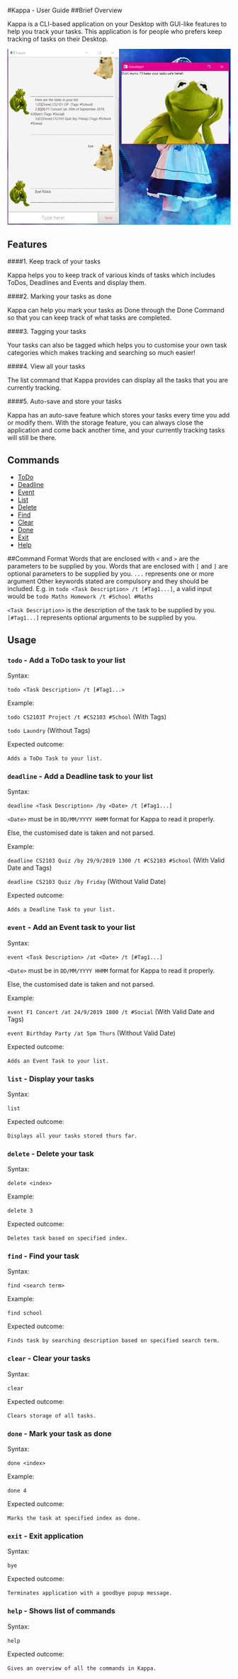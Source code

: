 #Kappa - User Guide
##Brief Overview

Kappa is a CLI-based application on your Desktop with GUI-like features to help you track your tasks. This application is for people who prefers keep tracking of tasks on their Desktop.

![Overview of Kappa](./Ui.png)

## Features

####1. Keep track of your tasks

Kappa helps you to keep track of various kinds of tasks which includes ToDos, Deadlines and Events and display them.

####2. Marking your tasks as done

Kappa can help you mark your tasks as Done through the Done Command so that you can keep track of what tasks are completed.

####3. Tagging your tasks

Your tasks can also be tagged which helps you to customise your own task categories which makes tracking and searching so much easier!

####4. View all your tasks

The list command that Kappa provides can display all the tasks that you are currently tracking.

####5. Auto-save and store your tasks

Kappa has an auto-save feature which stores your tasks every time you add or modify them. With the storage feature, you can always close the application and come back another time, and your currently tracking tasks will still be there.

## Commands
* [ToDo](#todo-commands)
* [Deadline](#deadline-commands)
* [Event](#event-commands)
* [List](#list-commands)
* [Delete](#delete-commands)
* [Find](#find-commands)
* [Clear](#clear-commands)
* [Done](#done-commands)
* [Exit](#exit-commands)
* [Help](#help-commands)

##Command Format
Words that are enclosed with `<` and `>` are the parameters to be supplied by you.
Words that are enclosed with `[` and `]` are optional parameters to be supplied by you.
`...` represents one or more argument
Other keywords stated are compulsory and they should be included.
E.g. in `todo <Task Description> /t [#Tag1...]`, a valid input would be `todo Maths Homework /t #School #Maths`

`<Task Description>` is the description of the task to be supplied by you.
`[#Tag1...]` represents optional arguments to be supplied by you.

## Usage

### <a name="todo-commands"></a>`todo` - Add a ToDo task to your list

Syntax:

`todo <Task Description> /t [#Tag1...>`

Example:

`todo CS2103T Project /t #CS2103 #School` (With Tags)

`todo Laundry` (Without Tags)

Expected outcome:

`Adds a ToDo Task to your list.`

### <a name="deadline-commands"></a>`deadline` - Add a Deadline task to your list

Syntax:

`deadline <Task Description> /by <Date> /t [#Tag1...]`

`<Date>` must be in `DD/MM/YYYY HHMM` format for Kappa to read it properly.

Else, the customised date is taken and not parsed.

Example:

`deadline CS2103 Quiz /by 29/9/2019 1300 /t #CS2103 #School` (With Valid Date and Tags)

`deadline CS2103 Quiz /by Friday` (Without Valid Date)

Expected outcome:

`Adds a Deadline Task to your list.`

### <a name="event-commands"></a>`event` - Add an Event task to your list

Syntax:

`event <Task Description> /at <Date> /t [#Tag1...]`

`<Date>` must be in `DD/MM/YYYY HHMM` format for Kappa to read it properly.

Else, the customised date is taken and not parsed.

Example:

`event F1 Concert /at 24/9/2019 1800 /t #Social` (With Valid Date and Tags)

`event Birthday Party /at 5pm Thurs` (Without Valid Date)

Expected outcome:

`Adds an Event Task to your list.`

### <a name="list-commands"></a>`list` - Display your tasks

Syntax:

`list`

Expected outcome:

`Displays all your tasks stored thurs far.`

### <a name="delete-commands"></a>`delete` - Delete your task

Syntax:

`delete <index>`

Example:

`delete 3`

Expected outcome:

`Deletes task based on specified index.`

### <a name="find-commands"></a>`find` - Find your task

Syntax:

`find <search term>`

Example:

`find school`

Expected outcome:

`Finds task by searching description based on specified search term.`

### <a name="clear-commands"></a>`clear` - Clear your tasks

Syntax:

`clear`

Expected outcome:

`Clears storage of all tasks.`

### <a name="done-commands"></a>`done` - Mark your task as done

Syntax:

`done <index>`

Example:

`done 4`

Expected outcome:

`Marks the task at specified index as done.`

### <a name="exit-commands"></a>`exit` - Exit application

Syntax:

`bye`

Expected outcome:

`Terminates application with a goodbye popup message.`

### <a name="help-commands"></a>`help` - Shows list of commands

Syntax:

`help`

Expected outcome:

`Gives an overview of all the commands in Kappa.`